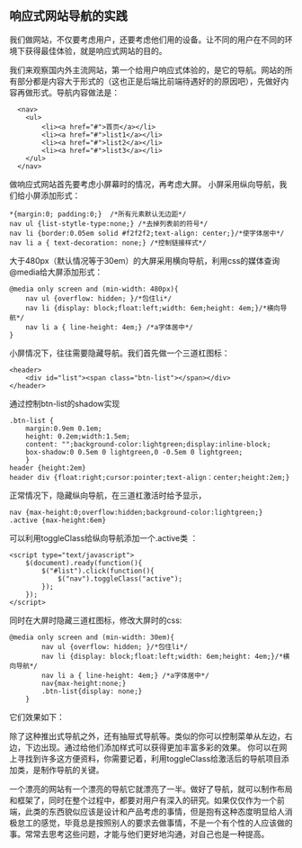 ## 响应式网站导航的实践  
我们做网站，不仅要考虑用户，还要考虑他们用的设备。让不同的用户在不同的环境下获得最佳体验，就是响应式网站的目的。
  
我们来观察国内外主流网站，第一个给用户响应式体验的，是它的导航。网站的所有部分都是内容大于形式的（这也正是后端比前端待遇好的的原因吧），先做好内容再做形式。导航内容做法是：  
```
  <nav>
  	<ul>
  		<li><a href="#">首页</a></li>
  		<li><a href="#">list1</a></li>
  		<li><a href="#">list2</a></li>
  		<li><a href="#">list3</a></li>
  	</ul>
  </nav>
```
做响应式网站首先要考虑小屏幕时的情况，再考虑大屏。 小屏采用纵向导航，我们给小屏添加形式：  

```
*{margin:0; padding:0;}  /*所有元素默认无边距*/
nav ul {list-stytle-type:none;} /*去掉列表前的符号*/
nav li {border:0.05em solid #f2f2f2;text-align: center;}/*使字体居中*/
nav li a { text-decoration: none;} /*控制链接样式*/
```  
 大于480px（默认情况等于30em）的大屏采用横向导航，利用css的媒体查询@media给大屏添加形式：  
 
```
@media only screen and (min-width: 480px){
    nav ul {overflow: hidden; }/*包住li*/
    nav li {display: block;float:left;width: 6em;height: 4em;}/*横向导航*/
    nav li a { line-height: 4em;} /*a字体居中*/
}
```  
小屏情况下，往往需要隐藏导航。我们首先做一个三道杠图标：  

```
<header>
    <div id="list"><span class="btn-list"></span></div>
</header>
```  
通过控制btn-list的shadow实现  

```
.btn-list {
    margin:0.9em 0.1em;
    height: 0.2em;width:1.5em;
    content: "";background-color:lightgreen;display:inline-block;
    box-shadow:0 0.5em 0 lightgreen,0 -0.5em 0 lightgreen;
    }
header {height:2em}
header div {float:right;cursor:pointer;text-align：center;height:2em;}
```  
正常情况下，隐藏纵向导航，在三道杠激活时给予显示，  

```
nav {max-height:0;overflow:hidden;background-color:lightgreen;}
.active {max-height:6em}
```  
可以利用toggleClass给纵向导航添加一个.active类 ：  

```
<script type="text/javascript">
    $(document).ready(function(){
        $("#list").click(function(){
            $("nav").toggleClass("active");
        });
    });
</script>
```  
同时在大屏时隐藏三道杠图标，修改大屏时的css:  

```
@media only screen and (min-width: 30em){
        nav ul {overflow: hidden; }/*包住li*/
        nav li {display: block;float:left;width: 6em;height: 4em;}/*横向导航*/
        nav li a { line-height: 4em;} /*a字体居中*/
        nav{max-height:none;}
        .btn-list{display: none;}
    }
```  
它们效果如下：

  除了这种推出式导航之外，还有抽屉式导航等。类似的你可以控制菜单从左边，右边，下边出现。通过给他们添加样式可以获得更加丰富多彩的效果。 你可以在网上寻找到许多这方便资料，你需要记着，利用toggleClass给激活后的导航项目添加类，是制作导航的关键。

一个漂亮的网站有一个漂亮的导航它就漂亮了一半。做好了导航，就可以制作布局和框架了，同时在整个过程中，都要对用户有深入的研究。如果仅仅作为一个前端，此类的东西貌似应该是设计和产品考虑的事情，但是抱有这种态度明显给人消极怠工的感觉，毕竟总是按照别人的要求去做事情，不是一个有个性的人应该做的事。常常去思考这些问题，才能与他们更好地沟通，对自己也是一种提高。







